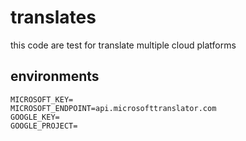 # translates
this code are test for translate multiple cloud platforms

## environments

```
MICROSOFT_KEY=
MICROSOFT_ENDPOINT=api.microsofttranslator.com
GOOGLE_KEY=
GOOGLE_PROJECT=
```
